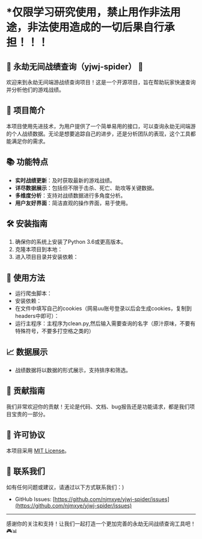 # *仅限学习研究使用，禁止用作非法用途，非法使用造成的一切后果自行承担！！！
## 🌟 永劫无间战绩查询（yjwj-spider） 🌟

欢迎来到永劫无间端游战绩查询项目！这是一个开源项目，旨在帮助玩家快速查询并分析他们的游戏战绩。

## 🚀 项目简介

本项目使用先进技术，为用户提供了一个简单易用的接口，可以查询永劫无间端游的个人战绩数据。无论是想要追踪自己的进步，还是分析团队的表现，这个工具都能满足你的需求。

## 📚 功能特点

- **实时战绩更新**：及时获取最新的游戏战绩。
- **详尽数据展示**：包括但不限于击杀、死亡、助攻等关键数据。
- **多维度分析**：支持对战绩数据进行多角度分析。
- **用户友好界面**：简洁直观的操作界面，易于使用。

## 🛠️ 安装指南

1. 确保你的系统上安装了Python 3.6或更高版本。
2. 克隆本项目到本地：
3. 进入项目目录并安装依赖：

## 🔧 使用方法

- 运行爬虫脚本：
- 安装依赖：
- 在文件中填写自己的cookies（网易uu账号登录以后会生成cookies，复制到headers中即可）：
- 运行主程序：主程序为clean.py,然后输入需要查询的名字（原汁原味，不要有特殊符号，不要多打空格之类的）

## 📈 数据展示

- 战绩数据将以数据的形式展示，支持排序和筛选。

## 🤝 贡献指南

我们非常欢迎你的贡献！无论是代码、文档、bug报告还是功能请求，都是我们项目宝贵的一部分。

## 📜 许可协议

本项目采用 [MIT License](LICENSE)。

## 💌 联系我们

如有任何问题或建议，请通过以下方式联系我们：)
- GitHub Issues: [https://github.com/njmxye/yjwj-spider/issues](https://github.com/njmxye/yjwj-spider/issues)

---

感谢你的关注和支持！让我们一起打造一个更加完善的永劫无间战绩查询工具吧！🎮📊